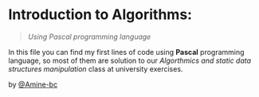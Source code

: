 # **Introduction to Algorithms:**
> *Using Pascal programming language*


In this file you can find my first lines of code using **Pascal** programming language, so most of them are solution to our *Algorthmics and static data structures manipulation* class at university exercises.


by [@Amine-bc](https://github.com/Amine-bc)
